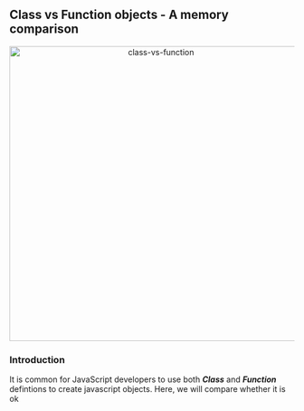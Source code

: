 ## Class vs Function objects - A memory comparison

<p align="center">
  <img 
    src="https://github.com/manojadams/js-objects-memory/assets/1009561/c9192951-3c82-4260-96f0-71fb3e5e1092" 
    alt="class-vs-function" 
    width="520"
  />
</p>

### Introduction

It is common for JavaScript developers to use both _**Class**_ and _**Function**_ defintions to create javascript objects.
Here, we will compare whether it is ok


